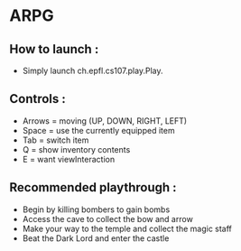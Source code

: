 # ARPG


## How to launch :
- Simply launch ch.epfl.cs107.play.Play.

## Controls :
- Arrows = moving (UP, DOWN, RIGHT, LEFT)
- Space = use the currently equipped item
- Tab = switch item
- Q = show inventory contents 
- E = want viewInteraction

## Recommended playthrough :
- Begin by killing bombers to gain bombs
- Access the cave to collect the bow and arrow
- Make your way to the temple and collect the magic staff
- Beat the Dark Lord and enter the castle
